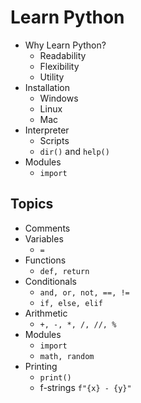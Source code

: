 
# Learn Python

* Why Learn Python?
  * Readability
  * Flexibility
  * Utility
* Installation
  * Windows
  * Linux
  * Mac
* Interpreter
  * Scripts
  * `dir()` and `help()`
* Modules
  * `import`


## Topics

* Comments
* Variables
  * `=`
* Functions
  * `def, return`
* Conditionals
  * `and, or, not, ==, !=`
  * `if, else, elif`
* Arithmetic
  * `+, -, *, /, //, %`
* Modules
  * `import`
  * `math, random`
* Printing
  * `print()`
  * f-strings `f"{x} - {y}"`




